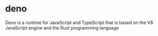 # deno
Deno is a runtime for JavaScript and TypeScript that is based on the V8 JavaScript engine and the Rust programming language
